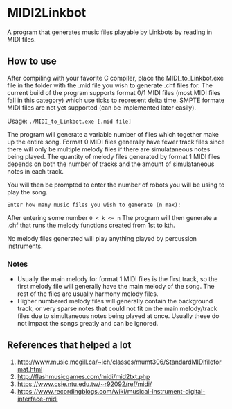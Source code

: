 # MIDI2Linkbot
A program that generates music files playable by Linkbots by reading in MIDI files.
## How to use
After compiling with your favorite C compiler, place the MIDI_to_Linkbot.exe file in the folder with the .mid file you wish to generate .chf files for. The current build of the program supports format 0/1 MIDI files (most MIDI files fall in this category) which use ticks to represent delta time. SMPTE formate MIDI files are not yet supported (can be implemented later easily). 

Usage: `./MIDI_to_Linkbot.exe [.mid file]`

The program will generate a variable number of files which together make up the entire song. Format 0 MIDI files generally have fewer track files since there will only be multiple melody files if there are simulataneous notes being played. The quantity of melody files generated by format 1 MIDI files depends on both the number of tracks and the amount of simulataneous notes in each track.

You will then be prompted to enter the number of robots you will be using to play the song.

`Enter how many music files you wish to generate (n max):`

After entering some number `0 < k <= n` The program will then generate a .chf that runs the melody functions created from 1st to kth.

No melody files generated will play anything played by percussion instruments.

### Notes
* Usually the main melody for format 1 MIDI files is the first track, so the first melody file will generally have the main melody of the song. The rest of the files are usually harmony melody files. 
* Higher numbered melody files will generally contain the background track, or very sparse notes that could not fit on the main melody/track files due to simultaneous notes being played at once. Usually these do not impact the songs greatly and can be ignored.

## References that helped a lot
1. http://www.music.mcgill.ca/~ich/classes/mumt306/StandardMIDIfileformat.html
2. http://flashmusicgames.com/midi/mid2txt.php
3. https://www.csie.ntu.edu.tw/~r92092/ref/midi/
4. https://www.recordingblogs.com/wiki/musical-instrument-digital-interface-midi
